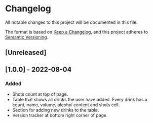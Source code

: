 # Changelog
All notable changes to this project will be documented in this file.

The format is based on [Keep a Changelog](https://keepachangelog.com/en/1.0.0/),
and this project adheres to [Semantic Versioning](https://semver.org/spec/v2.0.0.html).

## [Unreleased]

## [1.0.0] - 2022-08-04
### Added
- Shots count at top of page.
- Table that shows all drinks the user have added. Every drink has a count, name, volume, alcohol content and shots cell.
- Section for adding new drinks to the table.
- Version tracker at bottom right corner of page.
